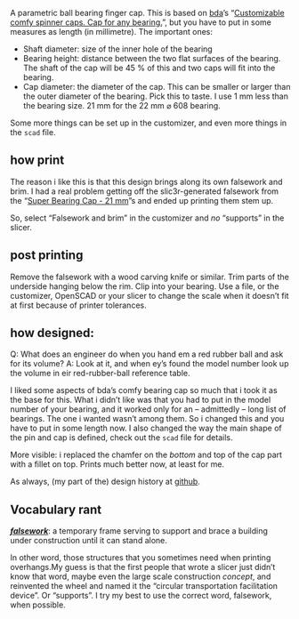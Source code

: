 A parametric ball bearing finger cap. This is based on [bda](https://www.thingiverse.com/bda/about)’s “[Customizable comfy spinner caps. Cap for any bearing.](https://www.thingiverse.com/thing:2319653)”, but you have to put in some measures as length (in millimetre). The important ones:

* Shaft diameter: size of the inner hole of the bearing
* Bearing height: distance between the two flat surfaces of the bearing. The shaft of the cap will be 45 % of this and two caps will fit into the bearing.
* Cap diameter: the diameter of the cap. This can be smaller or larger than the outer diameter of the bearing. Pick this to taste. I use 1 mm less than the bearing size. 21 mm for the 22 mm ⌀ 608 bearing.

Some more things can be set up in the customizer, and even more things in the `scad` file.

## how print

The reason i like this is that this design brings along its own falsework and brim. I had a real problem getting off the slic3r-generated falsework from the “[Super Bearing Cap - 21 mm](https://www.thingiverse.com/thing:2306009)”s and ended up printing them stem up.

So, select “Falsework and brim” in the customizer and *no* “supports” in the slicer.


## post printing

Remove the falsework with a wood carving knife or similar. Trim parts of the underside hanging below the rim. Clip into your bearing. Use a file, or the customizer, OpenSCAD or your slicer to change the scale when it doesn’t fit at first because of printer tolerances.


## how designed:

Q: What does an engineer do when you hand em a red rubber ball and ask for its volume?
A: Look at it, and when ey’s found the model number look up the volume in eir red-rubber-ball reference table.

I liked some aspects of bda’s comfy bearing cap so much that i took it as the base for this. What i didn’t like was that you had to put in the model number of your bearing, and it worked only for an – admittedly – long list of bearings. The one i wanted wasn’t among them. So i changed this and you have to put in some length now. I also changed the way the main shape of the pin and cap is defined, check out the `scad` file for details.

More visible: i replaced the chamfer on the *bottom* and top of the cap part with a fillet on top. Prints much better now, at least for me.

As always, (my part of the) design history at [github](https://github.com/ospalh/3d-printing/tree/develop/bdas_bearing_caps).

## Vocabulary rant

***[falsework](https://en.wiktionary.org/wiki/falsework)***: a temporary frame serving to support and brace a building under construction until it can stand alone.

In other word, those structures that you sometimes need when printing overhangs.My guess is that the first people that wrote a slicer just didn’t know that word, maybe even the large scale construction *concept*, and reinvented the wheel and named it the “circular transportation facilitation device”. Or “supports”. I try my best to use the correct word, falsework, when possible.
